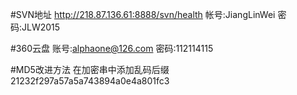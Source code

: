 #SVN地址
http://218.87.136.61:8888/svn/health
帐号:JiangLinWei
密码:JLW2015


#360云盘
账号:alphaone@126.com 
密码:112114115


#MD5改进方法
在加密串中添加乱码后缀21232f297a57a5a743894a0e4a801fc3

